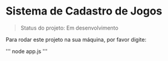 <h1>Sistema de Cadastro de Jogos</h1>

> Status do projeto: Em desenvolvimento

Para rodar este projeto na sua máquina, por favor digite:

'''
node app.js
'''
